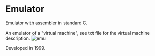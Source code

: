 # Emulator
Emulator with assembler in standard C.


An emulator of a "virtual machine", see txt file for the virtual machine description.
![emu](https://github.com/rjpg/Emulator/assets/22857941/237a205b-6c76-43d9-b073-ed7b4deacbdb)

Developed in 1999.
